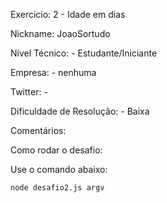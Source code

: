 Exercicio: 2 - Idade em dias

Nickname: JoaoSortudo

Nível Técnico: - Estudante/Iniciante

Empresa: - nenhuma

Twitter: -

Dificuldade de Resolução: - Baixa

Comentários:

Como rodar o desafio:

Use o comando abaixo:
```bash
node desafio2.js argv
```